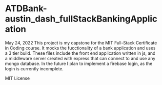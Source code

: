 # ATDBank-austin_dash_fullStackBankingApplication
May 24, 2022
This project is my capstone for the MIT Full-Stack Certificate in Coding course.
It mocks the fucctionality of a bank application and uses a 3 tier build.
These files include the front end application written in js, and a middleware server created with express that can connect to and use any mongo database.
In the future I plan to implement a firebase login, as the login is currently incomplete.


MIT License 
